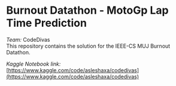 # Burnout Datathon - MotoGp Lap Time Prediction

*Team:* CodeDivas  
This repository contains the solution for the IEEE-CS MUJ Burnout Datathon.  

*Kaggle Notebook link:*  
[https://www.kaggle.com/code/asleshaxa/codedivas](https://www.kaggle.com/code/asleshaxa/codedivas)
